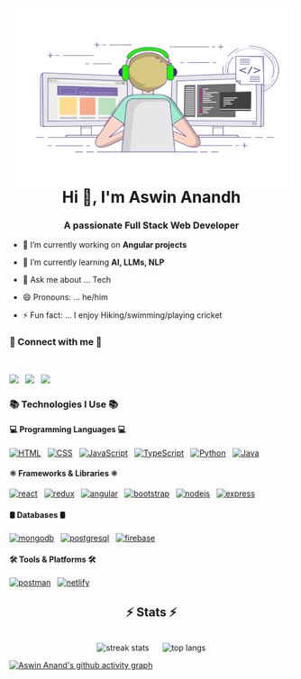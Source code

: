 
 <img align="right" alt="GIF" src="https://github.com/AswinAnand66/AswinAnand66/blob/main/readme.gif?raw=true" width="500" height="320" />
<h1 align="center">Hi 👋, I'm Aswin Anandh</h1>
<h3 align="center">A passionate Full Stack Web Developer</h3>

- 🔭 I’m currently working on **Angular projects**

- 🌱 I’m currently learning **AI, LLMs, NLP**
- 💬 Ask me about ... Tech
- 😄 Pronouns: ... he/him
- ⚡ Fun fact: ... I enjoy Hiking/swimming/playing cricket

<h3 align="left"> 🔁 Connect with me 🔁</h3>
<br>
<p align="left">
 <a href="https://www.linkedin.com/in/aswinanand66"  target="_blank" rel="noopener noreferrer"><img src="https://skillicons.dev/icons?i=linkedin" /></a>&nbsp;&nbsp;
 <a href="mailto:aswinanand66@gmail.com"  target="_blank"> <img src="https://skillicons.dev/icons?i=gmail" /></a>&nbsp;&nbsp;
 <a href="https://www.instagram.com/aswinanand26/" target="_blank"> <img src="https://skillicons.dev/icons?i=instagram" /></a>
</p>

<h3 align="left">📚 Technologies I Use 📚</h3>
<!-- Languages -->
<h4 align="left">💻 Programming Languages 💻</h4>
<p align="left">
  <a href="https://www.w3.org/html/" target="_blank" rel="noreferrer"><img src="https://skillicons.dev/icons?i=html" alt="HTML" /></a>&nbsp;&nbsp;
  <a href="https://www.w3schools.com/css/" target="_blank" rel="noreferrer"><img src="https://skillicons.dev/icons?i=css" alt="CSS" /></a>&nbsp;&nbsp;
  <a href="https://developer.mozilla.org/en-US/docs/Web/JavaScript" target="_blank" rel="noreferrer"><img src="https://skillicons.dev/icons?i=js" alt="JavaScript" /></a>&nbsp;&nbsp;
  <a href="https://www.typescriptlang.org/" target="_blank" rel="noreferrer"><img src="https://skillicons.dev/icons?i=ts" alt="TypeScript" /></a>&nbsp;&nbsp;
  <a href="https://www.python.org/" target="_blank" rel="noreferrer"><img src="https://skillicons.dev/icons?i=py" alt="Python" /></a>&nbsp;&nbsp;
  <a href="https://www.java.com" target="_blank" rel="noreferrer"><img src="https://skillicons.dev/icons?i=java" alt="Java" /></a>&nbsp;&nbsp;
</p>
<!-- Frameworks & Libraries -->
<h4 align="left">⚛️ Frameworks & Libraries ⚛️</h4>
<p align="left">
  <a href="https://reactjs.org/" target="_blank" rel="noreferrer"><img src="https://skillicons.dev/icons?i=react" alt="react"/></a>&nbsp;&nbsp;
  <a href="https://redux.js.org/" target="_blank" rel="noreferrer"><img src="https://skillicons.dev/icons?i=redux" alt="redux"/></a>&nbsp;&nbsp;
  <a href="https://angular.dev/" target="_blank" rel="noreferrer"><img src="https://skillicons.dev/icons?i=angular" alt="angular"/></a>&nbsp;&nbsp;
  <a href="https://getbootstrap.com/" target="_blank" rel="noreferrer"><img src="https://skillicons.dev/icons?i=bootstrap" alt="bootstrap"/></a>&nbsp;&nbsp;
  <a href="https://nodejs.org" target="_blank" rel="noreferrer"><img src="https://skillicons.dev/icons?i=nodejs" alt="nodejs"/></a>&nbsp;&nbsp;
  <a href="https://expressjs.com" target="_blank" rel="noreferrer"><img src="https://skillicons.dev/icons?i=express" alt="express"/></a>&nbsp;&nbsp;
</p>
<!-- Databases -->
<h4 align="left">🛢️ Databases 🛢️</h4>
<p align="left">
  <a href="https://www.mongodb.com/" target="_blank" rel="noreferrer"><img src="https://skillicons.dev/icons?i=mongodb" alt="mongodb"/></a>&nbsp;&nbsp;
  <a href="https://www.postgresql.org/" target="_blank" rel="noreferrer"><img src="https://skillicons.dev/icons?i=postgres" alt="postgresql"/></a>&nbsp;&nbsp;
  <a href="https://firebase.google.com/" target="_blank" rel="noreferrer"><img src="https://skillicons.dev/icons?i=firebase" alt="firebase"/></a>&nbsp;&nbsp;
</p>
<!-- Tools & Platforms -->
<h4 align="left">🛠️ Tools & Platforms 🛠️</h4>
<p align="left">
  <a href="https://www.postman.com/" target="_blank" rel="noreferrer"><img src="https://skillicons.dev/icons?i=postman" alt="postman"/></a>&nbsp;&nbsp;
  <a href="https://www.netlify.com/" target="_blank" rel="noreferrer"><img src="https://skillicons.dev/icons?i=netlify" alt="netlify"/></a>&nbsp;&nbsp;
</p>

<h2 align="center">⚡ Stats ⚡</h2>
<br>
<div align="center">
  <img width="390" height="200" src="https://github-readme-streak-stats-salesp07.vercel.app/?user=aswinanand66&count_private=true&theme=react&border_radius=10" 
   alt="streak stats" />
  &nbsp;&nbsp;&nbsp;&nbsp;
  <img width="390" height="200" src="https://github-readme-stats.vercel.app/api/top-langs/?username=aswinanand66&layout=compact" alt="top langs" />
</div>

[![Aswin Anand's github activity graph](https://github-readme-activity-graph.vercel.app/graph?username=AswinAnand66&bg_color=e7e4e7&color=0f71f0&line=4a494b&point=020b31&area=true&hide_border=true)](https://github.com/AswinAnand66/github-readme-activity-graph)

